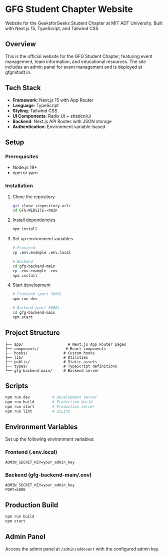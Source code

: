 # GFG Student Chapter Website

Website for the GeeksforGeeks Student Chapter at MIT ADT University. Built with Next.js 15, TypeScript, and Tailwind CSS.

## Overview

This is the official website for the GFG Student Chapter, featuring event management, team information, and educational resources. The site includes an admin panel for event management and is deployed at gfgmitadt.in.

## Tech Stack

- **Framework**: Next.js 15 with App Router
- **Language**: TypeScript
- **Styling**: Tailwind CSS
- **UI Components**: Radix UI + shadcn/ui
- **Backend**: Next.js API Routes with JSON storage
- **Authentication**: Environment variable-based

## Setup

### Prerequisites
- Node.js 18+
- npm or yarn

### Installation

1. Clone the repository
   ```bash
   git clone <repository-url>
   cd GFG-WEBSITE--main
   ```

2. Install dependencies
   ```bash
   npm install
   ```

3. Set up environment variables
   ```bash
   # Frontend
   cp .env.example .env.local

   # Backend
   cd gfg-backend-main
   cp .env.example .env
   npm install
   ```

4. Start development
   ```bash
   # Frontend (port 3000)
   npm run dev

   # Backend (port 5000)
   cd gfg-backend-main
   npm start
   ```

## Project Structure

```
├── app/                    # Next.js App Router pages
├── components/            # React components
├── hooks/                # Custom hooks
├── lib/                  # Utilities
├── public/               # Static assets
├── types/                # TypeScript definitions
└── gfg-backend-main/     # Backend server
```

## Scripts

```bash
npm run dev          # Development server
npm run build        # Production build
npm run start        # Production server
npm run lint         # ESLint
```

## Environment Variables

Set up the following environment variables:

### Frontend (.env.local)
```
ADMIN_SECRET_KEY=your_admin_key
```

### Backend (gfg-backend-main/.env)
```
ADMIN_SECRET_KEY=your_admin_key
PORT=5000
```

## Production Build

```bash
npm run build
npm start
```

## Admin Panel

Access the admin panel at `/admin/addevent` with the configured admin key.